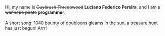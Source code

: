 Hi, my name is ~~Guybrush Threepwood~~ **Luciano Federico Pereira**, and I am a ~~wannabe pirate~~ **programmer**.<br><br>A short song: 1040 bounty of doubloons gleams in the sun, a treasure hunt has just begun! Arrr!
